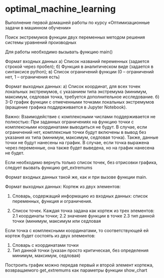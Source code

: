 # optimal_machine_learning
Выполнение первой домашней работы по курсу «Оптимизационные задачи в машинном обучении»

Поиск экстремумов функции двух переменных методом решения системы уравнений производных

Для работы необходимо вызывать функцию main()

Формат входных данных
а) Список названий переменных (задается строкой через пробел);
б) Функция в аналитическом виде (задается в синтаксисе python);
в) Список ограничений функции (0 – ограничений нет, 1 – ограничения есть)

Формат выходных данных:
а) Список координат, для всех точек локальных экстремумов, с указанием типа экстремума (минимум, максимум, седловая точка, требуется дополнительное исследование.
б) 3-D график функции с отмеченными точками локальных экстремумов (вращение графика поддерживается в Jupyter Notebook).

Важно:
Взаимодействие с комплексными числами поддерживается не полностью:
При заданных ограничениях на функцию точки с комплексными координатами выводиться не будут.
В случае, если ограничений нет, комплексные точки будут включены в вывод без указания их типа (минимум, максимум, седловая точка). Также, данные точки не будут нанесены на график.
В случае, если точка выражена через переменные, она также будет выведена, но на график нанесена не будет.

Если необходимо вернуть только список точек, без отрисовки графика, следует вызвать функцию get_extremums

Формат входных данных такой же, как и при вызове функции main.

Формат выходных данных:
Кортеж из двух элементов:
1) Словарь, содержащий информацию из входных данных: список переменных, функция и ограничения.

2) Список точек. Каждая точка задана как кортеж из трех элементов:
2.1 координаты точки;
2.2 значение функции в точке
2.3 тип данной точки (минимум, максимум или седловая

Если точка с комплексными координатами, то соответствующей ей кортеж будет состоять из двух элементов:
1) Словарь с координатами точки
2) Тип данной точки (указан просто критическая, без определения минимум, максимум, седловая)

Построить график можно передав первый и второй элемент кортежа, возвращаемого get_extremums как параметры функции show_chart
